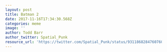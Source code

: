 ```yaml
---
layout: post
title: Batman 2
date: 2017-11-16T17:34:30.568Z
categories: meme
image: ''
author: Todd Barr
author_twitter: Spatial_Punk
resource_url: 'https://twitter.com/Spatial_Punk/status/931186828476076032'
---
```



